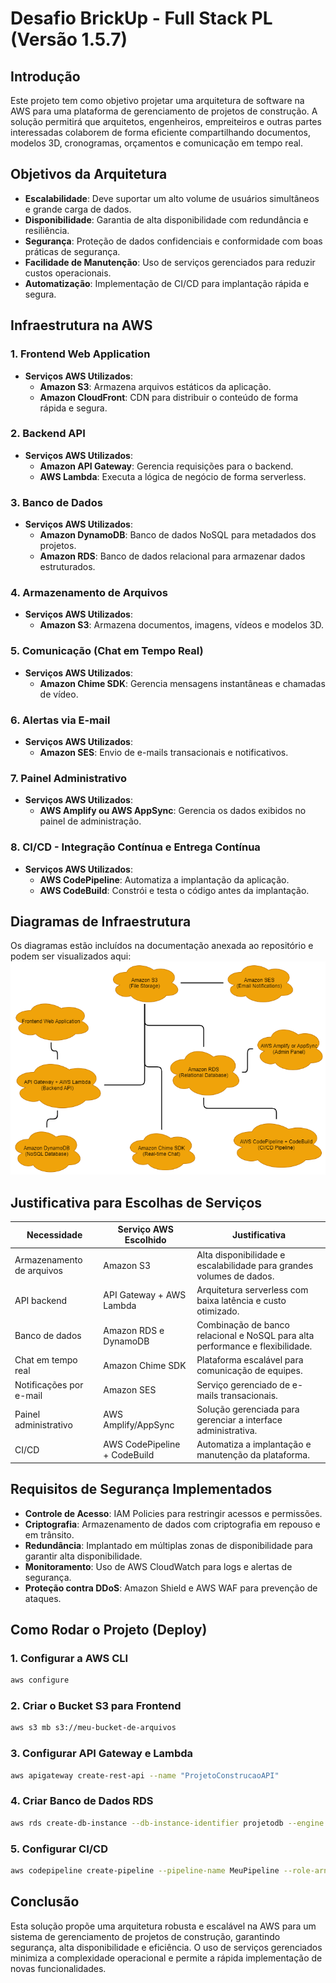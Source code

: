 # Desafio BrickUp - Full Stack PL (Versão 1.5.7)

## Introdução
Este projeto tem como objetivo projetar uma arquitetura de software na AWS para uma plataforma de gerenciamento de projetos de construção. A solução permitirá que arquitetos, engenheiros, empreiteiros e outras partes interessadas colaborem de forma eficiente compartilhando documentos, modelos 3D, cronogramas, orçamentos e comunicação em tempo real.

## Objetivos da Arquitetura
- **Escalabilidade**: Deve suportar um alto volume de usuários simultâneos e grande carga de dados.
- **Disponibilidade**: Garantia de alta disponibilidade com redundância e resiliência.
- **Segurança**: Proteção de dados confidenciais e conformidade com boas práticas de segurança.
- **Facilidade de Manutenção**: Uso de serviços gerenciados para reduzir custos operacionais.
- **Automatização**: Implementação de CI/CD para implantação rápida e segura.

## Infraestrutura na AWS

### 1. **Frontend Web Application**
- **Serviços AWS Utilizados**:
  - **Amazon S3**: Armazena arquivos estáticos da aplicação.
  - **Amazon CloudFront**: CDN para distribuir o conteúdo de forma rápida e segura.

### 2. **Backend API**
- **Serviços AWS Utilizados**:
  - **Amazon API Gateway**: Gerencia requisições para o backend.
  - **AWS Lambda**: Executa a lógica de negócio de forma serverless.

### 3. **Banco de Dados**
- **Serviços AWS Utilizados**:
  - **Amazon DynamoDB**: Banco de dados NoSQL para metadados dos projetos.
  - **Amazon RDS**: Banco de dados relacional para armazenar dados estruturados.

### 4. **Armazenamento de Arquivos**
- **Serviços AWS Utilizados**:
  - **Amazon S3**: Armazena documentos, imagens, vídeos e modelos 3D.

### 5. **Comunicação (Chat em Tempo Real)**
- **Serviços AWS Utilizados**:
  - **Amazon Chime SDK**: Gerencia mensagens instantâneas e chamadas de vídeo.

### 6. **Alertas via E-mail**
- **Serviços AWS Utilizados**:
  - **Amazon SES**: Envio de e-mails transacionais e notificativos.

### 7. **Painel Administrativo**
- **Serviços AWS Utilizados**:
  - **AWS Amplify ou AWS AppSync**: Gerencia os dados exibidos no painel de administração.

### 8. **CI/CD - Integração Contínua e Entrega Contínua**
- **Serviços AWS Utilizados**:
  - **AWS CodePipeline**: Automatiza a implantação da aplicação.
  - **AWS CodeBuild**: Constrói e testa o código antes da implantação.

## Diagramas de Infraestrutura

Os diagramas estão incluídos na documentação anexada ao repositório e podem ser visualizados aqui:
![Arquitetura AWS](https://github.com/rafaelferreira2312/teste-brickup/blob/main/projeto%20de%20constru%C3%A7%C3%A3o%20em%20nuvem%20-%20AWS.drawio.png)

## Justificativa para Escolhas de Serviços

| Necessidade | Serviço AWS Escolhido | Justificativa |
|-------------|------------------|--------------|
| Armazenamento de arquivos | Amazon S3 | Alta disponibilidade e escalabilidade para grandes volumes de dados. |
| API backend | API Gateway + AWS Lambda | Arquitetura serverless com baixa latência e custo otimizado. |
| Banco de dados | Amazon RDS e DynamoDB | Combinação de banco relacional e NoSQL para alta performance e flexibilidade. |
| Chat em tempo real | Amazon Chime SDK | Plataforma escalável para comunicação de equipes. |
| Notificações por e-mail | Amazon SES | Serviço gerenciado de e-mails transacionais. |
| Painel administrativo | AWS Amplify/AppSync | Solução gerenciada para gerenciar a interface administrativa. |
| CI/CD | AWS CodePipeline + CodeBuild | Automatiza a implantação e manutenção da plataforma. |

## Requisitos de Segurança Implementados

- **Controle de Acesso**: IAM Policies para restringir acessos e permissões.
- **Criptografia**: Armazenamento de dados com criptografia em repouso e em trânsito.
- **Redundância**: Implantado em múltiplas zonas de disponibilidade para garantir alta disponibilidade.
- **Monitoramento**: Uso de AWS CloudWatch para logs e alertas de segurança.
- **Proteção contra DDoS**: Amazon Shield e AWS WAF para prevenção de ataques.

## Como Rodar o Projeto (Deploy)

### 1. Configurar a AWS CLI
```sh
aws configure
```

### 2. Criar o Bucket S3 para Frontend
```sh
aws s3 mb s3://meu-bucket-de-arquivos
```

### 3. Configurar API Gateway e Lambda
```sh
aws apigateway create-rest-api --name "ProjetoConstrucaoAPI"
```

### 4. Criar Banco de Dados RDS
```sh
aws rds create-db-instance --db-instance-identifier projetodb --engine mysql --allocated-storage 20 --db-instance-class db.t3.micro --master-username admin --master-user-password minhaSenhaSegura
```

### 5. Configurar CI/CD
```sh
aws codepipeline create-pipeline --pipeline-name MeuPipeline --role-arn arn:aws:iam::123456789012:role/service-role/AWSCodePipelineServiceRole
```

## Conclusão

Esta solução propõe uma arquitetura robusta e escalável na AWS para um sistema de gerenciamento de projetos de construção, garantindo segurança, alta disponibilidade e eficiência. O uso de serviços gerenciados minimiza a complexidade operacional e permite a rápida implementação de novas funcionalidades.

